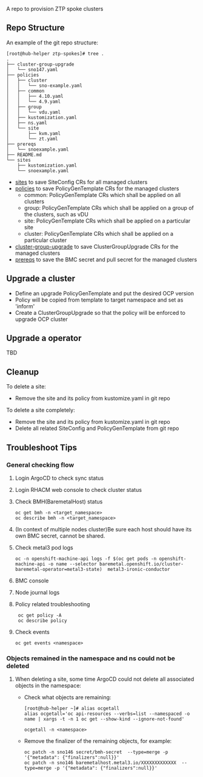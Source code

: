 A repo to provision ZTP spoke clusters

## Repo Structure

An example of the git repo structure:
```shell
[root@hub-helper ztp-spokes]# tree .
.
├── cluster-group-upgrade
│   └── sno147.yaml
├── policies
│   ├── cluster
│   │   └── sno-example.yaml
│   ├── common
│   │   ├── 4.10.yaml
│   │   └── 4.9.yaml
│   ├── group
│   │   └── vdu.yaml
│   ├── kustomization.yaml
│   ├── ns.yaml
│   └── site
│       ├── kvm.yaml
│       └── zt.yaml
├── prereqs
│   └── snoexample.yaml
├── README.md
└── sites
    ├── kustomization.yaml
    └── snoexample.yaml
```
- [sites](./sites) to save SiteConfig CRs for all managed clusters
- [policies](./policies) to save PolicyGenTemplate CRs for the managed clusters
  - common: PolicyGenTemplate CRs which shall be applied on all clusters
  - group: PolicyGenTemplate CRs which shall be applied on a group of the clusters, such as vDU
  - site: PolicyGenTemplate CRs which shall be applied on a particular site
  - cluster: PolicyGenTemplate CRs which shall be applied on a particular cluster
- [cluster-group-upgrade](./cluster-group-upgrade) to save ClusterGroupUpgrade CRs for the managed clusters
- [prereqs](./prereqs) to save the BMC secret and pull secret for the managed clusters

## Upgrade a cluster

- Define an upgrade PolicyGenTemplate and put the desired OCP version
- Policy will be copied from template to target namespace and set as 'inform'
- Create a ClusterGroupUpgrade so that the policy will be enforced to upgrade OCP cluster

## Upgrade a operator

TBD

## Cleanup

To delete a site:
- Remove the site and its policy from kustomize.yaml in git repo

To delete a site completely:
- Remove the site and its policy from kustomize.yaml in git repo
- Delete all related SiteConfig and PolicyGenTemplate from git repo


## Troubleshoot Tips

### General checking flow
1. Login ArgoCD to check sync status
2. Login RHACM web console to check cluster status
3. Check BMH(BaremetalHost) status

    ```shell
    oc get bmh -n <target_namespace>
    oc describe bmh -n <target_namespace>
    ```
4. (In context of multiple nodes cluster)Be sure each host should have its own BMC secret, cannot be shared.

5. Check metal3 pod logs

    ```shell
    oc -n openshift-machine-api logs -f $(oc get pods -n openshift-machine-api -o name --selector baremetal.openshift.io/cluster-baremetal-operator=metal3-state)  metal3-ironic-conductor
    ```

6. BMC console

7. Node journal logs

8. Policy related troubleshooting
    ```shell
     oc get policy -A
     oc describe policy
    ```
9. Check events
   
    ```shell
    oc get events <namespace>
   ```

### Objects remained in the namespace and ns could not be deleted

1. When deleting a site, some time ArgoCD could not delete all associated objects in the namespace:
   - Check what objects are remaining:
      ```shell
      [root@hub-helper ~]# alias ocgetall
      alias ocgetall='oc api-resources --verbs=list --namespaced -o name | xargs -t -n 1 oc get --show-kind --ignore-not-found'
   
      ocgetall -n <namespace>
      ```

   - Remove the finalizer of the remaining objects, for example:
      ```shell
      oc patch -n sno146 secret/bmh-secret  --type=merge -p '{"metadata": {"finalizers":null}}'
      oc patch -n sno146 baremetalhost.metal3.io/XXXXXXXXXXXXX  --type=merge -p '{"metadata": {"finalizers":null}}'
